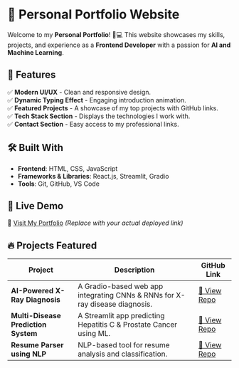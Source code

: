 # 🚀 Personal Portfolio Website

Welcome to my **Personal Portfolio**! 🎨💻 This website showcases my skills, projects, and experience as a **Frontend Developer** with a passion for **AI and Machine Learning**.

## 🌟 Features
✅ **Modern UI/UX** - Clean and responsive design.  
✅ **Dynamic Typing Effect** - Engaging introduction animation.  
✅ **Featured Projects** - A showcase of my top projects with GitHub links.  
✅ **Tech Stack Section** - Displays the technologies I work with.  
✅ **Contact Section** - Easy access to my professional links.  

## 🛠️ Built With
- **Frontend**: HTML, CSS, JavaScript  
- **Frameworks & Libraries**: React.js, Streamlit, Gradio  
- **Tools**: Git, GitHub, VS Code  

## 🚀 Live Demo
🔗 [Visit My Portfolio](https://your-portfolio-link.com) *(Replace with your actual deployed link)*  

## 🔥 Projects Featured
| Project | Description | GitHub Link |
|---------|------------|-------------|
| **AI-Powered X-Ray Diagnosis** | A Gradio-based web app integrating CNNs & RNNs for X-ray disease diagnosis. | [🔗 View Repo](https://github.com/angelincelena/AI-Powered-X-Ray-Diagnosis-CNN-RNN) |
| **Multi-Disease Prediction System** | A Streamlit app predicting Hepatitis C & Prostate Cancer using ML. | [🔗 View Repo](https://github.com/angelincelena/Multi-Disease-Prediction-System-using-ML-with-Streamlit) |
| **Resume Parser using NLP** | NLP-based tool for resume analysis and classification. | [🔗 View Repo](https://github.com/angelincelena/Resume-Parser-using-NLP) |
